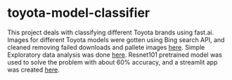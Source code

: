 # toyota-model-classifier
 
This project deals with classifying different Toyota brands using fast.ai. Images for different Toyota models were gotten using Bing search API, and cleaned removing failed downloads and pallete images [here](https://github.com/alliwene/toyota-model-classifier/blob/main/gather_data.ipynb). Simple Exploratory data analysis was done [here](https://github.com/alliwene/toyota-model-classifier/blob/main/eda_toyota.ipynb). Resnet101 pretrained model was used to solve the problem with about 60% accuracy, and a streamlit app was created [here](https://github.com/alliwene/toyota-model-classifier/blob/main/toyota_model_classification.ipynb). 